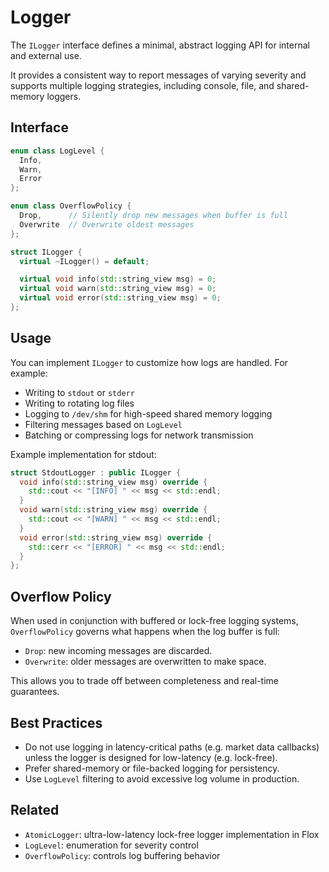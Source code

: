 # Logger

The `ILogger` interface defines a minimal, abstract logging API for internal and external use.

It provides a consistent way to report messages of varying severity and supports multiple logging strategies, including console, file, and shared-memory loggers.

## Interface

```cpp
enum class LogLevel {
  Info,
  Warn,
  Error
};

enum class OverflowPolicy {
  Drop,      // Silently drop new messages when buffer is full
  Overwrite  // Overwrite oldest messages
};

struct ILogger {
  virtual ~ILogger() = default;

  virtual void info(std::string_view msg) = 0;
  virtual void warn(std::string_view msg) = 0;
  virtual void error(std::string_view msg) = 0;
};
```

## Usage

You can implement `ILogger` to customize how logs are handled. For example:

* Writing to `stdout` or `stderr`
* Writing to rotating log files
* Logging to `/dev/shm` for high-speed shared memory logging
* Filtering messages based on `LogLevel`
* Batching or compressing logs for network transmission

Example implementation for stdout:

```cpp
struct StdoutLogger : public ILogger {
  void info(std::string_view msg) override {
    std::cout << "[INFO] " << msg << std::endl;
  }
  void warn(std::string_view msg) override {
    std::cout << "[WARN] " << msg << std::endl;
  }
  void error(std::string_view msg) override {
    std::cerr << "[ERROR] " << msg << std::endl;
  }
};
```

## Overflow Policy

When used in conjunction with buffered or lock-free logging systems, `OverflowPolicy` governs what happens when the log buffer is full:

* `Drop`: new incoming messages are discarded.
* `Overwrite`: older messages are overwritten to make space.

This allows you to trade off between completeness and real-time guarantees.

## Best Practices

* Do not use logging in latency-critical paths (e.g. market data callbacks) unless the logger is designed for low-latency (e.g. lock-free).
* Prefer shared-memory or file-backed logging for persistency.
* Use `LogLevel` filtering to avoid excessive log volume in production.

## Related

* `AtomicLogger`: ultra-low-latency lock-free logger implementation in Flox
* `LogLevel`: enumeration for severity control
* `OverflowPolicy`: controls log buffering behavior
